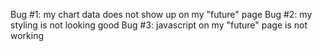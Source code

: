 Bug #1: my chart data does not show up on my "future" page
Bug #2: my styling is not looking good
Bug #3: javascript on my "future" page is not working
